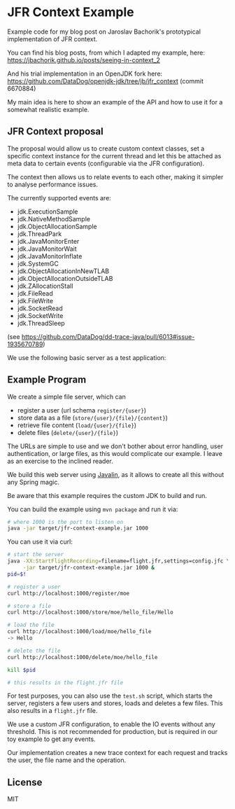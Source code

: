 JFR Context Example
===================

Example code for my blog post on Jaroslav Bachorik's prototypical
implementation of JFR context.

You can find his blog posts, from which I adapted my example, here: 
https://jbachorik.github.io/posts/seeing-in-context_2 

And his trial implementation in an OpenJDK fork here:
https://github.com/DataDog/openjdk-jdk/tree/jb/jfr_context (commit 6670884)

My main idea is here to show an example of the API and how to use it for
a somewhat realistic example.

JFR Context proposal
--------------------
The proposal would allow us to create custom context
classes, set a specific context instance for the current thread
and let this be attached as meta data to certain events
(configurable via the JFR configuration).

The context then allows us to relate events to each other,
making it simpler to analyse performance issues.

The currently supported events are:

- jdk.ExecutionSample
- jdk.NativeMethodSample
- jdk.ObjectAllocationSample
- jdk.ThreadPark
- jdk.JavaMonitorEnter
- jdk.JavaMonitorWait
- jdk.JavaMonitorInflate
- jdk.SystemGC
- jdk.ObjectAllocationInNewTLAB
- jdk.ObjectAllocationOutsideTLAB
- jdk.ZAllocationStall
- jdk.FileRead
- jdk.FileWrite
- jdk.SocketRead
- jdk.SocketWrite
- jdk.ThreadSleep

(see https://github.com/DataDog/dd-trace-java/pull/6013#issue-1935670789)
              
We use the following basic server as a test application:   

Example Program
---------------
We create a simple file server, which can
- register a user (url schema `register/{user}`)
- store data as a file (`store/{user}/{file}/{content}`)
- retrieve file content (`load/{user}/{file}`)
- delete files (`delete/{user}/{file}`)

The URLs are simple to use and we don't bother about
error handling, user authentication, or large files,
as this would complicate our example. I leave as an
exercise to the inclined reader.

We build this web server using [Javalin](https://javalin.io), as it
allows to create all this without any Spring magic.

Be aware that this example requires the custom
JDK to build and run.

You can build the example using `mvn package` and 
run it via:

```sh
# where 1000 is the port to listen on
java -jar target/jfr-context-example.jar 1000
```

You can use it via curl:

```sh
# start the server
java -XX:StartFlightRecording=filename=flight.jfr,settings=config.jfc \
     -jar target/jfr-context-example.jar 1000 &
pid=$!

# register a user
curl http://localhost:1000/register/moe

# store a file
curl http://localhost:1000/store/moe/hello_file/Hello

# load the file
curl http://localhost:1000/load/moe/hello_file
-> Hello

# delete the file
curl http://localhost:1000/delete/moe/hello_file

kill $pid

# this results in the flight.jfr file
```

For test purposes, you can also use the `test.sh` script,
which starts the server, registers a few users and
stores, loads and deletes a few files. This also
results in a `flight.jfr` file.

We use a custom JFR configuration, to enable the IO events
without any threshold. This is not recommended for production,
but is required in our toy example to get any events.

Our implementation creates a new trace context for each request
and tracks the user, the file name and the operation.


License
-------
MIT